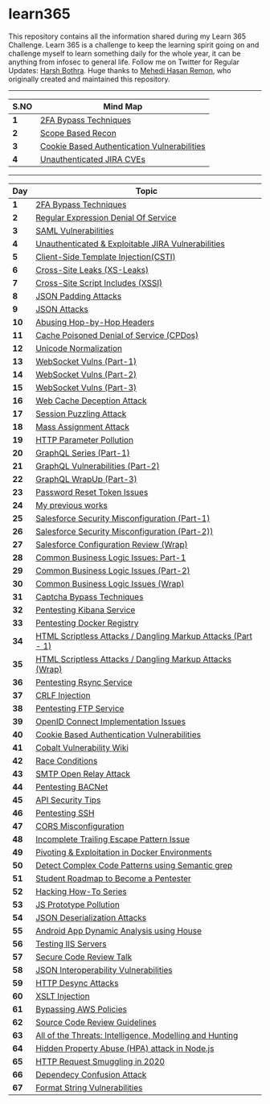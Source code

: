 # learn365

This repository contains all the information shared during my Learn 365 Challenge. Learn 365 is a challenge to keep the learning spirit going on and challenge myself to learn something daily for the whole year, it can be anything from infosec to general life. Follow me on Twitter for Regular Updates: [Harsh Bothra](https://twitter.com/harshbothra_). Huge thanks to [Mehedi Hasan Remon](https://twitter.com/remonsec), who originally created and maintained this repository. 
___
S.NO | Mind Map
--- | ---
**1** |  [2FA Bypass Techniques](https://www.mindmeister.com/1736437018/2fa-bypass-techniques?fullscreen=1)
**2** |  [Scope Based Recon](https://www.xmind.net/m/hKKexj/)
**3** |  [Cookie Based Authentication Vulnerabilities](http://www.xmind.net/m/2FwJ7D)
**4** |  [Unauthenticated JIRA CVEs](https://raw.githubusercontent.com/harsh-bothra/learn365/main/MindMaps/JIRA_CVEs.png)
___
Day | Topic
--- | ---
**1** |  [2FA Bypass Techniques](/days/day1.md)
**2** | [Regular Expression Denial Of Service](/days/day2.md)
**3** | [SAML Vulnerabilities](/days/day3.md)
**4** | [Unauthenticated & Exploitable JIRA Vulnerabilities ](/days/day4.md)
**5** | [Client-Side Template Injection(CSTI)](/days/day5.md)
**6** | [Cross-Site Leaks (XS-Leaks)](/days/day6.md)
**7** | [Cross-Site Script Includes (XSSI)](/days/day7.md)
**8** | [JSON Padding Attacks](/days/day8.md)
**9** | [JSON Attacks](/days/day9.md)
**10** | [Abusing Hop-by-Hop Headers](/days/day10.md)
**11** | [Cache Poisoned Denial of Service (CPDos)](/days/day11.md)
**12** | [Unicode Normalization](/days/day12.md)
**13** | [WebSocket Vulns (Part-1)](/days/day13.md)
**14** | [WebSocket Vulns (Part-2)](/days/day14.md)
**15** | [WebSocket Vulns (Part-3)](/days/day15.md)
**16** | [Web Cache Deception Attack](/days/day16.md)
**17** | [Session Puzzling Attack](/days/day17.md)
**18** | [Mass Assignment Attack](/days/day18.md)
**19** | [HTTP Parameter Pollution](/days/day19.md)
**20** | [GraphQL Series (Part-1)](/days/day20.md)
**21** | [GraphQL Vulnerabilities (Part-2)](/days/day21.md)
**22** | [GraphQL WrapUp (Part-3)](/days/day22.md)
**23** | [Password Reset Token Issues](/days/day23.md)
**24** | [My previous works](/days/day24.md)
**25** | [Salesforce Security Misconfiguration (Part-1)](/days/day25.md)
**26** | [Salesforce Security Misconfiguration (Part-2))](/days/day26.md)
**27** | [Salesforce Configuration Review (Wrap)](/days/day27.md)
**28** | [Common Business Logic Issues: Part-1](/days/day28.md)
**29** | [Common Business Logic Issues (Part-2)](/days/day29.md)
**30** | [Common Business Logic Issues (Wrap)](/days/day30.md)
**31** | [Captcha Bypass Techniques](/days/day31.md)
**32** | [Pentesting Kibana Service](/days/day32.md)
**33** | [Pentesting Docker Registry](/days/day33.md)
**34** | [HTML Scriptless Attacks / Dangling Markup Attacks (Part - 1)](/days/day34.md)
**35** | [HTML Scriptless Attacks / Dangling Markup Attacks (Wrap)](/days/day35.md)
**36** | [Pentesting Rsync Service](/days/day36.md)
**37** | [CRLF Injection](/days/day37.md)
**38** | [Pentesting FTP Service](/days/day38.md)
**39** | [OpenID Connect Implementation Issues](/days/day39.md)
**40** | [Cookie Based Authentication Vulnerabilities](/days/day40.md)
**41** | [Cobalt Vulnerability Wiki](/days/day41.md)
**42** | [Race Conditions](/days/day42.md)
**43** | [SMTP Open Relay Attack](/days/day43.md)
**44** | [Pentesting BACNet](/days/day44.md)
**45** | [API Security Tips](/days/day45.md)
**46** | [Pentesting SSH](/days/day46.md)
**47** | [CORS Misconfiguration](/days/day47.md)
**48** | [Incomplete Trailing Escape Pattern Issue](/days/day48.md)
**49** | [Pivoting & Exploitation in Docker Environments](/days/day49.md)
**50** | [Detect Complex Code Patterns using Semantic grep](/days/day50.md)
**51** | [Student Roadmap to Become a Pentester](/days/day51.md)
**52** | [Hacking How-To Series](/days/day52.md)
**53** | [JS Prototype Pollution](/days/day53.md)
**54** | [JSON Deserialization Attacks](/days/day54.md)
**55** | [Android App Dynamic Analysis using House](/days/day55.md)
**56** | [Testing IIS Servers](/days/day56.md)
**57** | [Secure Code Review Talk](/days/day57.md)
**58** | [JSON Interoperability Vulnerabilities](/days/day58.md)
**59** | [HTTP Desync Attacks](/days/day59.md)
**60** | [XSLT Injection](/days/day60.md)
**61** | [Bypassing AWS Policies](/days/day61.md)
**62** | [Source Code Review Guidelines](/days/day62.md)
**63** | [All of the Threats: Intelligence, Modelling and Hunting](/days/day63.md)
**64** | [Hidden Property Abuse (HPA) attack in Node.js](/days/day64.md)
**65** | [HTTP Request Smuggling in 2020](/days/day65.md)
**66** | [Dependecy Confusion Attack](/days/day66.md)
**67** | [Format String Vulnerabilities](/days/day67.md)

